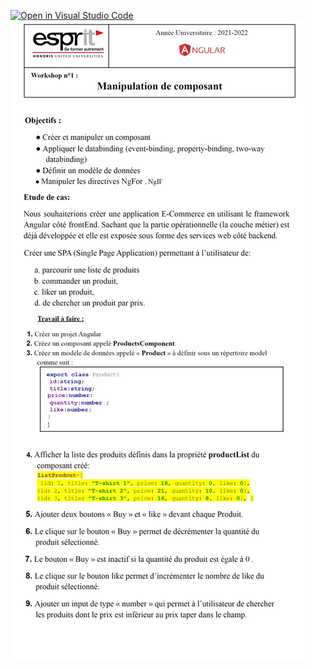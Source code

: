 [![Open in Visual Studio Code](https://classroom.github.com/assets/open-in-vscode-f059dc9a6f8d3a56e377f745f24479a46679e63a5d9fe6f495e02850cd0d8118.svg)](https://classroom.github.com/online_ide?assignment_repo_id=7478679&assignment_repo_type=AssignmentRepo)
![plot](https://github.com/badi3a/AngularWorkshops-2cinfo/blob/main/workshop1.png)

